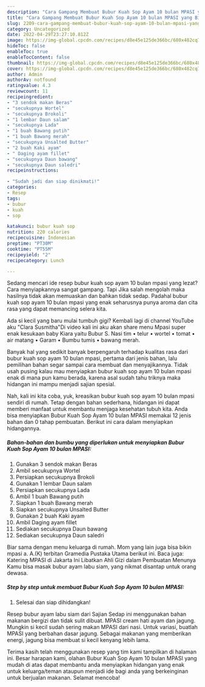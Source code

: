 ```yaml
---
description: "Cara Gampang Membuat Bubur Kuah Sop Ayam 10 bulan MPASI yang Bikin Ngiler, Buat Buka Puasa Lezat"
title: "Cara Gampang Membuat Bubur Kuah Sop Ayam 10 bulan MPASI yang Bikin Ngiler, Buat Buka Puasa Lezat"
slug: 2209-cara-gampang-membuat-bubur-kuah-sop-ayam-10-bulan-mpasi-yang-bikin-ngiler-buat-buka-puasa-lezat
category: Uncategorized
date: 2022-04-29T23:27:10.812Z
image: https://img-global.cpcdn.com/recipes/d8e45e125de366bc/680x482cq70/bubur-kuah-sop-ayam-10-bulan-mpasi-foto-resep-utama.jpg
hideToc: false
enableToc: true
enableTocContent: false
thumbnail: https://img-global.cpcdn.com/recipes/d8e45e125de366bc/680x482cq70/bubur-kuah-sop-ayam-10-bulan-mpasi-foto-resep-utama.jpg
cover: https://img-global.cpcdn.com/recipes/d8e45e125de366bc/680x482cq70/bubur-kuah-sop-ayam-10-bulan-mpasi-foto-resep-utama.jpg
author: Admin
authorAv: notfound
ratingvalue: 4.3
reviewcount: 11
recipeingredient:
- "3 sendok makan Beras"
- "secukupnya Wortel"
- "secukupnya Brokoli"
- "1 lembar Daun salam"
- "secukupnya Lada"
- "1 buah Bawang putih"
- "1 buah Bawang merah"
- "secukupnya Unsalted Butter"
- "2 buah Kaki ayam"
- " Daging ayam fillet"
- "secukupnya Daun bawang"
- "secukupnya Daun saledri"
recipeinstructions:

- "Sudah jadi dan siap dinikmati!"
categories:
- Resep
tags:
- bubur
- kuah
- sop

katakunci: bubur kuah sop 
nutrition: 220 calories
recipecuisine: Indonesian
preptime: "PT30M"
cooktime: "PT55M"
recipeyield: "2"
recipecategory: Lunch

---
```



Sedang mencari ide resep bubur kuah sop ayam 10 bulan mpasi yang lezat? Cara menyiapkannya sangat gampang. Tapi Jika salah mengolah maka hasilnya tidak akan memuaskan dan bahkan tidak sedap. Padahal bubur kuah sop ayam 10 bulan mpasi yang enak seharusnya punya aroma dan cita rasa yang dapat memancing selera kita.


Ada si kecil yang baru mulai tumbuh gigi? Kembali lagi di channel YouTube aku &#34;Clara Susmitha&#34;Di video kali ini aku akan share menu Mpasi super enak kesukaan baby Kiara yaitu Bubur S. Nasi tim • telur • wortel • tomat • air matang • Garam • Bumbu tumis • bawang merah.

Banyak hal yang sedikit banyak berpengaruh terhadap kualitas rasa dari bubur kuah sop ayam 10 bulan mpasi, pertama dari jenis bahan, lalu pemilihan bahan segar sampai cara membuat dan menyajikannya. Tidak usah pusing kalau mau menyiapkan bubur kuah sop ayam 10 bulan mpasi enak di mana pun kamu berada, karena asal sudah tahu triknya maka hidangan ini mampu menjadi sajian spesial.


Nah, kali ini kita coba, yuk, kreasikan bubur kuah sop ayam 10 bulan mpasi sendiri di rumah. Tetap dengan bahan sederhana, hidangan ini dapat memberi manfaat untuk membantu menjaga kesehatan tubuh kita. Anda bisa menyiapkan Bubur Kuah Sop Ayam 10 bulan MPASI memakai 12 jenis bahan dan 0 tahap pembuatan. Berikut ini cara dalam menyiapkan hidangannya.

<!--inarticleads1-->

##### Bahan-bahan dan bumbu yang diperlukan untuk menyiapkan Bubur Kuah Sop Ayam 10 bulan MPASI:

1. Gunakan 3 sendok makan Beras
1. Ambil secukupnya Wortel
1. Persiapkan secukupnya Brokoli
1. Gunakan 1 lembar Daun salam
1. Persiapkan secukupnya Lada
1. Ambil 1 buah Bawang putih
1. Siapkan 1 buah Bawang merah
1. Siapkan secukupnya Unsalted Butter
1. Gunakan 2 buah Kaki ayam
1. Ambil  Daging ayam fillet
1. Sediakan secukupnya Daun bawang
1. Sediakan secukupnya Daun saledri


Biar sama dengan menu keluarga di rumah. Mom yang lain juga bisa bikin mpasi a. A.(K) terbitan Gramedia Pustaka Utama berikut ini. Baca juga: Katering MPASI di Jakarta Ini Libatkan Ahli Gizi dalam Pembuatan Menunya Kamu bisa masak bubur ayam labu siam, yang nikmat disantap untuk orang dewasa. 

<!--inarticleads2-->

##### Step by step untuk membuat Bubur Kuah Sop Ayam 10 bulan MPASI:


1. Selesai dan siap dihidangkan!

Resep bubur ayam labu siam dari Sajian Sedap ini menggunakan bahan makanan bergizi dan tidak sulit dibuat. MPASI cream hati ayam dan jagung. Mungkin si kecil sudah sering makan MPASI dari nasi. Untuk variasi, buatlah MPASI yang berbahan dasar jagung. Sebagai makanan yang memberikan energi, jagung bisa membuat si kecil kenyang lebih lama. 

Terima kasih telah menggunakan resep yang tim kami tampilkan di halaman ini. Besar harapan kami, olahan Bubur Kuah Sop Ayam 10 bulan MPASI yang mudah di atas dapat membantu anda menyiapkan hidangan yang enak untuk keluarga/teman ataupun menjadi ide bagi anda yang berkeinginan untuk berjualan makanan. Selamat mencoba!

